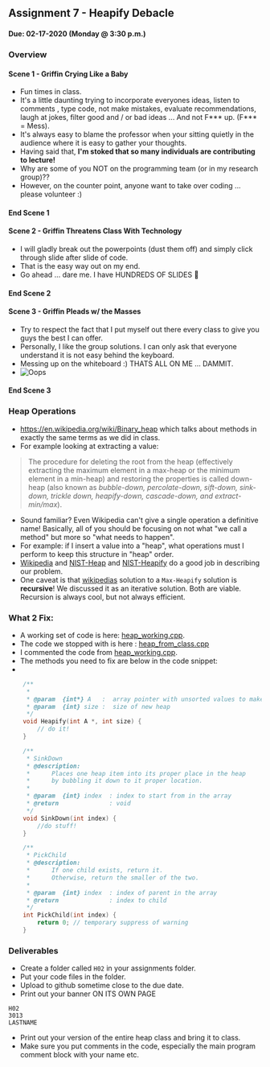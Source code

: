 ## Assignment 7 - Heapify Debacle
#### Due: 02-17-2020 (Monday @ 3:30 p.m.)

### Overview

#### Scene 1 - Griffin Crying Like a Baby

- Fun times in class. 
- It's a little daunting trying to incorporate everyones ideas, listen to comments , type code, not make mistakes, evaluate recommendations, laugh at jokes, filter good and / or bad ideas ... And not F*** up. (F*** = Mess).
- It's always easy to blame the professor when your sitting quietly in the audience where it is easy to gather your thoughts.
- Having said that, **I'm stoked that so many individuals are contributing to lecture!**
- Why are some of you NOT on the programming team (or in my research group)??
- However, on the counter point, anyone want to take over coding ... please volunteer :) 

#### End Scene 1

#### Scene 2 - Griffin Threatens Class With Technology

- I will gladly break out the powerpoints (dust them off) and simply click through slide after slide of code.
- That is the easy way out on my end. 
- Go ahead ... dare me. I have HUNDREDS OF SLIDES :grimacing:


#### End Scene 2

#### Scene 3 - Griffin Pleads w/ the Masses
- Try to respect the fact that I put myself out there every class to give you guys the best I can offer. 
- Personally, I like the group solutions. I can only ask that everyone understand it is not easy behind the keyboard.
- Messing up on the whiteboard :) THATS ALL ON ME ... DAMMIT.
- ![Oops](https://media0.giphy.com/media/3ohs7Ys9J8XyFVheg0/giphy-downsized.gif?cid=6104955ef8d85af10ce744af57761567d8710d68becc9ffe&rid=giphy-downsized.gif)

#### End Scene 3

### Heap Operations

- https://en.wikipedia.org/wiki/Binary_heap which talks about methods in exactly the same terms as we did in class. 
- For example looking at extracting a value:

>The procedure for deleting the root from the heap (effectively extracting the maximum element in a max-heap or the minimum element in a min-heap) and restoring the properties is called down-heap (also known as *bubble-down, percolate-down, sift-down, sink-down, trickle down, heapify-down, cascade-down, and extract-min/max*).
- Sound familiar? Even Wikipedia can't give a single operation a definitive name! Basically, all of you should be focusing on not what "we call a method" but more so "what needs to happen". 
- For example: if I insert a value into a "heap", what operations must I perform to keep this structure in "heap" order.
- [Wikipedia](https://en.wikipedia.org/wiki/Binary_heap) and [NIST-Heap](https://xlinux.nist.gov/dads/HTML/heap.html) and [NIST-Heapify](https://xlinux.nist.gov/dads/HTML/heapify.html) do a good job in describing our problem.
- One caveat is that [wikipedias](https://en.wikipedia.org/wiki/Binary_heap) solution to a `Max-Heapify` solution is **recursive**! We discussed it as an iterative solution. Both are viable. Recursion is always cool, but not always efficient. 


### What 2 Fix:

- A working set of code is here: [heap_working.cpp](heap_working.cpp).
- The code we stopped with is here : [heap_from_class.cpp](heap_from_class.cpp)
- I commented the code from [heap_working.cpp](heap_working.cpp).
- The methods you need to fix are below in the code snippet:
- 


```cpp
    /**
     * 
     * @param  {int*} A   :  array pointer with unsorted values to make into a heap
     * @param  {int} size :  size of new heap
     */
    void Heapify(int A *, int size) {
        // do it!
    }

    /**
     * SinkDown
     * @description:
     *      Places one heap item into its proper place in the heap
     *      by bubbling it down to it proper location.
     * 
     * @param  {int} index  : index to start from in the array
     * @return              : void 
     */
    void SinkDown(int index) {
        //do stuff!
    }

    /**
     * PickChild
     * @description:
     *      If one child exists, return it.
     *      Otherwise, return the smaller of the two.
     * 
     * @param  {int} index  : index of parent in the array
     * @return              : index to child 
     */
    int PickChild(int index) {
        return 0; // temporary suppress of warning
    }
```



### Deliverables

- Create a folder called `H02` in your assignments folder.
- Put your code files in the folder.
- Upload to github sometime close to the due date.
- Print out your banner ON ITS OWN PAGE

```
H02
3013
LASTNAME
```
- Print out your version of the entire heap class and bring it to class.
- Make sure you put comments in the code, especially the main program comment block with your name etc.
